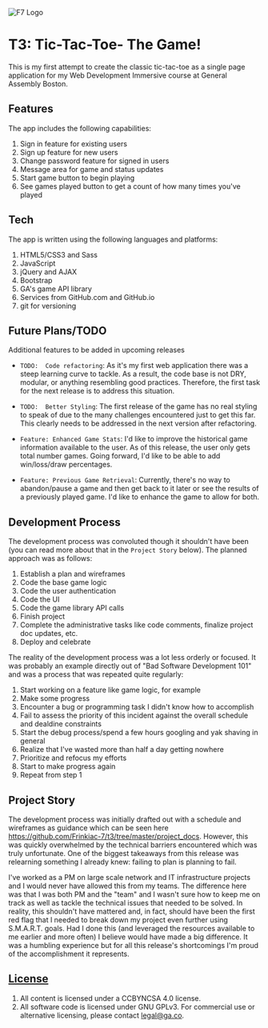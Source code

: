 ![F7 Logo](http://frinkiac-7.net/images/f7-pos.png "My own logo")

# T3:  Tic-Tac-Toe- The Game!

This is my first attempt to create the classic tic-tac-toe as a single page application for my Web Development Immersive course at General Assembly Boston.

## Features

The app includes the following capabilities:
  1) Sign in feature for existing users
  2) Sign up feature for new users
  3) Change password feature for signed in users
  4) Message area for game and status updates
  5) Start game button to begin playing
  6) See games played button to get a count of how many times you've played

## Tech

The app is written using the following languages and platforms:

  1) HTML5/CSS3 and Sass
  2) JavaScript
  3) jQuery and AJAX
  4) Bootstrap
  5) GA's game API library
  6) Services from GitHub.com and GitHub.io
  7) git for versioning

## Future Plans/TODO

Additional features to be added in upcoming releases

-   `TODO:  Code refactoring`:  As it's my first web application there was a steep learning curve to tackle.  As a result, the code base is not DRY, modular, or anything resembling good practices.  Therefore, the first task for the next release is to address this situation.

-   `TODO:  Better Styling`:  The first release of the game has no real styling to speak of due to the many challenges encountered just to get this far.  This clearly needs to be addressed in the next version after refactoring.

-   `Feature: Enhanced Game Stats`:  I'd like to improve the historical game information available to the user.  As of this release, the user only gets total number games.  Going forward, I'd like to be able to add win/loss/draw percentages.

-   `Feature: Previous Game Retrieval`:  Currently, there's no way to abandon/pause a game and then get back to it later or see the results of a previously played game. I'd like to enhance the game to allow for both.

## Development Process
The development process was convoluted though it shouldn't have been (you can read more about that in the `Project Story` below).  The planned approach was as follows:

  1) Establish a plan and wireframes
  2) Code the base game logic
  2) Code the user authentication
  3) Code the UI
  4) Code the game library API calls
  5) Finish project
  6) Complete the administrative tasks like code comments, finalize project doc updates, etc.
  7) Deploy and celebrate

The reality of the development process was a lot less orderly or focused.  It was probably an example directly out of "Bad Software Development 101" and was a process that was repeated quite regularly:

  1) Start working on a feature like game logic, for example
  2) Make some progress
  3) Encounter a bug or programming task I didn't know how to accomplish
  3) Fail to assess the priority of this incident against the overall schedule and dealdine constraints
  4) Start the debug process/spend a few hours googling and yak shaving in general
  5) Realize that I've wasted more than half a day getting nowhere
  6) Prioritize and refocus my efforts
  7) Start to make progress  again
  8) Repeat from step 1

## Project Story

The development process was initially drafted out with a schedule and wireframes as guidance which can be seen here https://github.com/Frinkiac-7/t3/tree/master/project_docs.  However, this was quickly overwhelmed by the technical barriers encountered which was truly unfortunate.  One of the biggest takeaways from this release was relearning something I already knew: failing to plan is planning to fail.

I've worked as a PM on large scale network and IT infrastructure projects and I would never have allowed this from my teams.  The difference here was that I was both PM and the "team" and I wasn't sure how to keep me on track as well as tackle the technical issues that needed to be solved.  In reality, this shouldn't have mattered and, in fact, should have been the first red flag that I needed to break down my project even further using S.M.A.R.T. goals.  Had I done this (and leveraged the resources available to me earlier and more often) I believe would have made a big difference.  It was a humbling experience but for all this release's shortcomings I'm proud of the accomplishment it represents.

## [License](LICENSE)

1.  All content is licensed under a CC­BY­NC­SA 4.0 license.
1.  All software code is licensed under GNU GPLv3. For commercial use or
    alternative licensing, please contact legal@ga.co.
